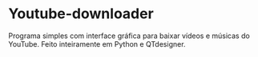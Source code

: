 # Youtube-downloader
Programa simples com interface gráfica para baixar vídeos e músicas do YouTube.
Feito inteiramente em Python e QTdesigner.
